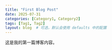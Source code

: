```yaml
---
title: "First Blog Post"
date: 2025-07-31
categories: [Category1, Category2]
tags: [Tag1, Tag2]
layout: blog  # 可选，默认会使用 defaults 中的配置
---
```


这是我的第一篇博客内容。
